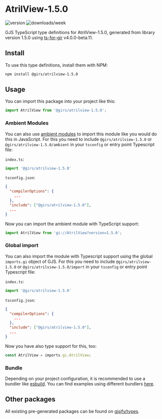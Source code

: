 
# AtrilView-1.5.0

![version](https://img.shields.io/npm/v/@girs/atrilview-1.5.0)
![downloads/week](https://img.shields.io/npm/dw/@girs/atrilview-1.5.0)


GJS TypeScript type definitions for AtrilView-1.5.0, generated from library version 1.5.0 using [ts-for-gir](https://github.com/gjsify/ts-for-gir) v4.0.0-beta.11.


## Install

To use this type definitions, install them with NPM:
```bash
npm install @girs/atrilview-1.5.0
```

## Usage

You can import this package into your project like this:
```ts
import AtrilView from '@girs/atrilview-1.5.0';
```

### Ambient Modules

You can also use [ambient modules](https://github.com/gjsify/ts-for-gir/tree/main/packages/cli#ambient-modules) to import this module like you would do this in JavaScript.
For this you need to include `@girs/atrilview-1.5.0` or `@girs/atrilview-1.5.0/ambient` in your `tsconfig` or entry point Typescript file:

`index.ts`:
```ts
import '@girs/atrilview-1.5.0'
```

`tsconfig.json`:
```json
{
  "compilerOptions": {
    ...
  },
  "include": ["@girs/atrilview-1.5.0"],
  ...
}
```

Now you can import the ambient module with TypeScript support: 

```ts
import AtrilView from 'gi://AtrilView?version=1.5.0';
```

### Global import

You can also import the module with Typescript support using the global `imports.gi` object of GJS.
For this you need to include `@girs/atrilview-1.5.0` or `@girs/atrilview-1.5.0/import` in your `tsconfig` or entry point Typescript file:

`index.ts`:
```ts
import '@girs/atrilview-1.5.0'
```

`tsconfig.json`:
```json
{
  "compilerOptions": {
    ...
  },
  "include": ["@girs/atrilview-1.5.0"],
  ...
}
```

Now you have also type support for this, too:

```ts
const AtrilView = imports.gi.AtrilView;
```

### Bundle

Depending on your project configuration, it is recommended to use a bundler like [esbuild](https://esbuild.github.io/). You can find examples using different bundlers [here](https://github.com/gjsify/ts-for-gir/tree/main/examples).

## Other packages

All existing pre-generated packages can be found on [gjsify/types](https://github.com/gjsify/types).

